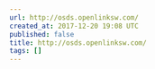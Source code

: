 ```yaml
---
url: http://osds.openlinksw.com/
created_at: 2017-12-20 19:08 UTC
published: false
title: http://osds.openlinksw.com/
tags: []
---
```



